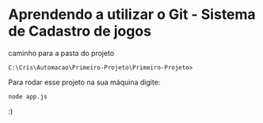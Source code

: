 # Aprendendo a utilizar o Git - Sistema de Cadastro de jogos
caminho para a pasta do projeto
```
C:\Cris\Automacao\Primeiro-Projeto\Primeiro-Projeto>
```

Para rodar esse projeto na sua máquina digite:
```
node app.js
```
:)